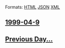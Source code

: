 
Formats: [HTML](1999/04/9/index.html)  [JSON](1999/04/9/index.json)  [XML](1999/04/9/index.xml)  

## [1999-04-9](/news/1999/04/9/index.md)

## [Previous Day...](/news/1999/04/8/index.md)

